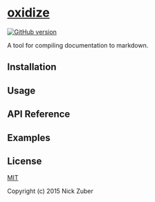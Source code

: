 # [oxidize](https://github.com/nickzuber/oxidize)
[![GitHub version](https://badge.fury.io/gh/nickzuber%2Foxidize.svg)](https://badge.fury.io/gh/nickzuber%2Foxidize)

A tool for compiling documentation to markdown.

## Installation 


## Usage


## API Reference


## Examples


## License
[MIT](https://opensource.org/licenses/MIT)

Copyright (c) 2015 Nick Zuber
